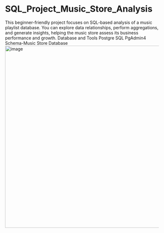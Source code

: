 # SQL_Project_Music_Store_Analysis
This beginner-friendly project focuses on SQL-based analysis of a music playlist database. You can explore data relationships, perform aggregations, and generate insights, helping the music store assess its business performance and growth.
Database and Tools                                                                                                                                                                      Postgre SQL                                                                                                                                                                      PgAdmin4
Schema-Music Store Database
<img width="599" alt="image" src="https://github.com/user-attachments/assets/256841f6-b846-48f9-80fa-de556da66728" />

